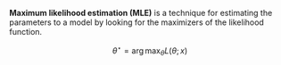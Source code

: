 **Maximum likelihood estimation (MLE)** is a technique for estimating the parameters to a model by looking for the maximizers of the likelihood function.

$$
\theta^\star = \arg\max_\theta L(\theta; x)
$$